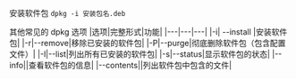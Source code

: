 安装软件包
`dpkg -i 安装包名.deb` 

其他常见的 dpkg 选项
|选项|完整形式|功能|
|---|---|---|
|-i| --install |安装软件包|
|-r|--remove|移除已安装的软件包|
|-P|--purge|彻底删除软件包（包含配置文件）|
|-l|--list|列出所有已安装的软件包|
|-s|--status|显示软件包的状态|
|--info||查看软件包的信息|
|--contents||列出软件包中包含的文件|